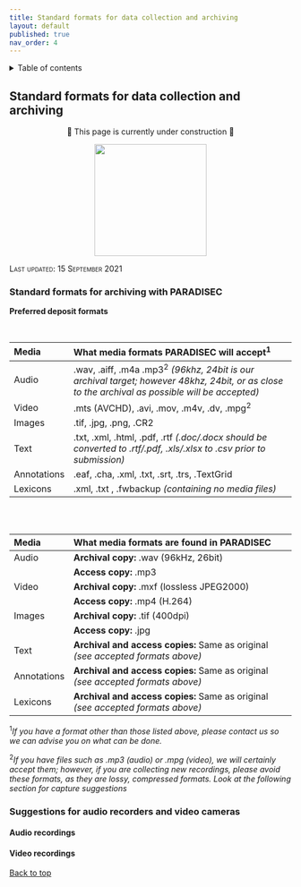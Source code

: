 ```yaml
---
title: Standard formats for data collection and archiving
layout: default
published: true
nav_order: 4
---
```


<details closed markdown="block">
  <summary>
    Table of contents
  </summary>
  {: .text-delta }
1. TOC
{:toc}
</details>

<style>
H5{color:White !important;}
</style>

<style>
H6{color:White !important;}
</style>

## Standard formats for data collection and archiving

<p align="center">
🚧 This page is currently under construction 🚧
</p>

<p align="center">
  <img width="200" src="images/lumetri_scope.gif">
</p>

<span style="font-variant:small-caps;">Last updated: 15 September 2021</span>

### Standard formats for archiving with PARADISEC

**Preferred deposit formats**

<br>

| Media  |  What media formats PARADISEC will accept<sup>1</sup>   | 
| :---   | :---                                        | 
| Audio  |  .wav, .aiff, .m4a .mp3<sup>2</sup> *(96khz, 24bit is our archival target; however 48khz, 24bit, or as close to the archival as possible will be accepted)* |
| Video  |  .mts (AVCHD), .avi, .mov, .m4v, .dv, .mpg<sup>2</sup> |
| Images | .tif, .jpg, .png, .CR2                      |
| Text   | .txt, .xml, .html, .pdf, .rtf *(.doc/.docx should be converted to .rtf/.pdf, .xls/.xlsx to .csv prior to submission)*                                        |
| Annotations | .eaf, .cha, .xml, .txt, .srt, .trs, .TextGrid|
| Lexicons |  .xml, .txt , .fwbackup *(containing no media files)*|
<br>

<br>

| Media  |  What media formats are found in PARADISEC | 
| :---   | :---                                       | 
| Audio  |  **Archival copy:** .wav (96kHz, 26bit)    |
|        |  **Access copy:** .mp3 
| Video  |  **Archival copy:** .mxf (lossless JPEG2000)|
|        |  **Access copy:** .mp4 (H.264)             |
| Images |  **Archival copy:** .tif (400dpi)          |
|        |  **Access copy:** .jpg                     |
| Text   |  **Archival and access copies:** Same as original *(see accepted formats above)*|
| Annotations | **Archival and access copies:** Same as original *(see accepted formats above)*|
| Lexicons | **Archival and access copies:** Same as original *(see accepted formats above)*|

<sup>1</sup>*If you have a format other than those listed above, please contact us so we can advise you on what can be done.*

<sup>2</sup>*If you have files such as .mp3 (audio) or .mpg (video), we will certainly accept them; however, if you are collecting new recordings, please avoid these formats, as they are lossy, compressed formats. Look at the following section for capture suggestions*

### Suggestions for audio recorders and video cameras
#### Audio recordings

#### Video recordings



[Back to top](#)
